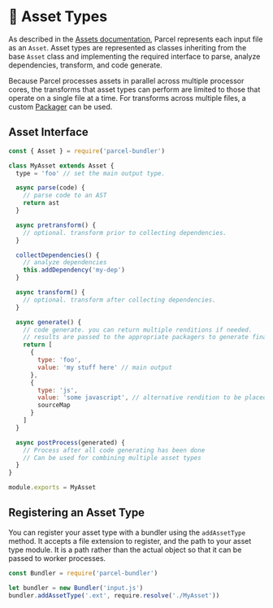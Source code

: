 # 📝 Asset Types

As described in the [Assets documentation](assets.html), Parcel represents each input file as an `Asset`. Asset types are represented as classes inheriting from the base `Asset` class and implementing the required interface to parse, analyze dependencies, transform, and code generate.

Because Parcel processes assets in parallel across multiple processor cores, the transforms that asset types can perform are limited to those that operate on a single file at a time. For transforms across multiple files, a custom [Packager](packagers.html) can be used.

## Asset Interface

```javascript
const { Asset } = require('parcel-bundler')

class MyAsset extends Asset {
  type = 'foo' // set the main output type.

  async parse(code) {
    // parse code to an AST
    return ast
  }

  async pretransform() {
    // optional. transform prior to collecting dependencies.
  }

  collectDependencies() {
    // analyze dependencies
    this.addDependency('my-dep')
  }

  async transform() {
    // optional. transform after collecting dependencies.
  }

  async generate() {
    // code generate. you can return multiple renditions if needed.
    // results are passed to the appropriate packagers to generate final bundles.
    return [
      {
        type: 'foo',
        value: 'my stuff here' // main output
      },
      {
        type: 'js',
        value: 'some javascript', // alternative rendition to be placed in JS bundle if needed
        sourceMap
      }
    ]
  }

  async postProcess(generated) {
    // Process after all code generating has been done
    // Can be used for combining multiple asset types
  }
}

module.exports = MyAsset
```

## Registering an Asset Type

You can register your asset type with a bundler using the `addAssetType` method. It accepts a file extension to register, and the path to your asset type module. It is a path rather than the actual object so that it can be passed to worker processes.

```javascript
const Bundler = require('parcel-bundler')

let bundler = new Bundler('input.js')
bundler.addAssetType('.ext', require.resolve('./MyAsset'))
```

